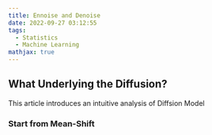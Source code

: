 ```yaml
---
title: Ennoise and Denoise
date: 2022-09-27 03:12:55
tags:
  - Statistics
  - Machine Learning
mathjax: true
---
```


## What Underlying the Diffusion?
This article introduces an intuitive analysis of Diffsion Model

### Start from Mean-Shift

